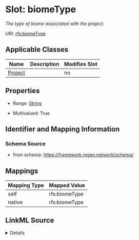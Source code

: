 

# Slot: biomeType


_The type of biome associated with the project._





URI: [rfs:biomeType](https://framework.regen.network/schema/biomeType)



<!-- no inheritance hierarchy -->





## Applicable Classes

| Name | Description | Modifies Slot |
| --- | --- | --- |
| [Project](Project.md) |  |  no  |







## Properties

* Range: [String](String.md)

* Multivalued: True





## Identifier and Mapping Information







### Schema Source


* from schema: https://framework.regen.network/schema/




## Mappings

| Mapping Type | Mapped Value |
| ---  | ---  |
| self | rfs:biomeType |
| native | rfs:biomeType |




## LinkML Source

<details>
```yaml
name: biomeType
description: The type of biome associated with the project.
from_schema: https://framework.regen.network/schema/
rank: 1000
slot_uri: rfs:biomeType
alias: biomeType
domain_of:
- Project
range: string
multivalued: true

```
</details>